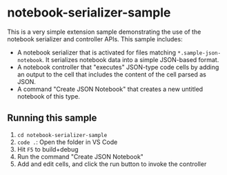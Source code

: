 # notebook-serializer-sample

This is a very simple extension sample demonstrating the use of the notebook
serializer and controller APIs. This sample includes:

-   A notebook serializer that is activated for files matching
    `*.sample-json-notebook`. It serializes notebook data into a simple
    JSON-based format.
-   A notebook controller that "executes" JSON-type code cells by adding an
    output to the cell that includes the content of the cell parsed as JSON.
-   A command "Create JSON Notebook" that creates a new untitled notebook of
    this type.

## Running this sample

1.  `cd notebook-serializer-sample`
1.  `code .`: Open the folder in VS Code
1.  Hit `F5` to build+debug
1.  Run the command "Create JSON Notebook"
1.  Add and edit cells, and click the run button to invoke the controller

